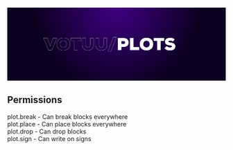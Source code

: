 ![Logo](https://raw.githubusercontent.com/Votuu/Plots/main/.assets/banner.png?token=GHSAT0AAAAAABU5EPL5UQN7GKRN77B6I56UYWEFCJQ)

## Permissions
plot.break - Can break blocks everywhere<br/>
plot.place - Can place blocks everywhere<br/>
plot.drop - Can drop blocks<br/>
plot.sign - Can write on signs<br/>
